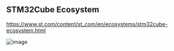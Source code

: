 ## STM32Cube Ecosystem
https://www.st.com/content/st_com/en/ecosystems/stm32cube-ecosystem.html

![image](https://github.com/nmi246/electronics/assets/42329930/dfa01dc8-0f3c-4fb1-810d-8da58d932e2a)
